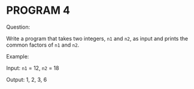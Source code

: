 # PROGRAM 4

Question:

Write a program that takes two integers, `n1` and `n2`, as input and prints the common factors of `n1` and `n2`.

Example:

Input: `n1` = 12, `n2` = 18

Output: 1, 2, 3, 6
